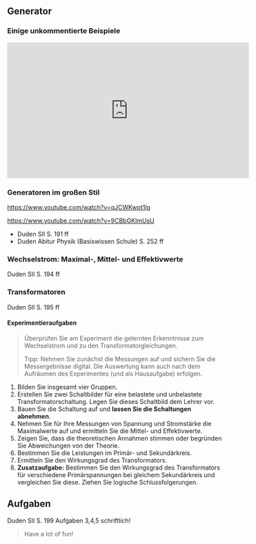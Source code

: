 ## Generator

### Einige unkommentierte Beispiele

<iframe width="560" height="315" src="https://www.youtube.com/embed/w_0GsIPL73Q?si=O-F2KoU8JLI27iwX" title="YouTube video player" frameborder="0" allow="accelerometer; autoplay; clipboard-write; encrypted-media; gyroscope; picture-in-picture; web-share" referrerpolicy="strict-origin-when-cross-origin" allowfullscreen></iframe>

### Generatoren im großen Stil

https://www.youtube.com/watch?v=qJCWKwpt1lg

https://www.youtube.com/watch?v=9CBbGKImUsU

- Duden SII S. 191 ff
- Duden Abitur Physik (Basiswissen Schule) S. 252 ff

### Wechselstrom: Maximal-, Mittel- und Effektivwerte

Duden SII S. 194 ff

### Transformatoren

Duden SII S. 195 ff

#### Experimentieraufgaben

> Überprüfen Sie am Experiment die gelernten Erkenntnisse zum Wechselstrom und zu den Transformatorgleichungen.
>
> Tipp: Nehmen Sie zunächst die Messungen auf und sichern Sie die Messergebnisse digital. Die Auswertung kann auch nach dem Aufräumen des Experimentes (und als Hausaufgabe) erfolgen.

1. Bilden Sie insgesamt vier Gruppen.
1. Erstellen Sie zwei Schaltbilder für eine belastete und unbelastete Transformatorschaltung. Legen Sie dieses Schaltbild dem Lehrer vor.
1. Bauen Sie die Schaltung auf und **lassen Sie die Schaltungen abnehmen**.
1. Nehmen Sie für Ihre Messungen von Spannung und Stromstärke die Maximalwerte auf und ermitteln Sie die Mittel- und Effektivwerte.
1. Zeigen Sie, dass die theoretischen Annahmen stimmen oder begründen Sie Abweichungen von der Theorie.
1. Bestimmen Sie die Leistungen im Primär- und Sekundärkreis.
1. Ermitteln Sie den Wirkungsgrad des Transformators.
1. **Zusatzaufgabe:** Bestimmen Sie den Wirkungsgrad des Transformators für verschiedene Primärspannungen bei gleichem Sekundärkreis und vergleichen Sie diese. Ziehen Sie logische Schlussfolgerungen.

## Aufgaben

Duden SII S. 199 Aufgaben 3,4,5 schriftlich!

> Have a lot of fun!
